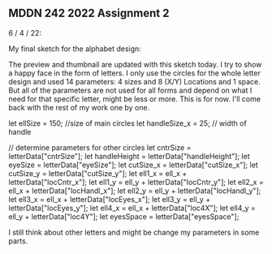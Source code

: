 ## MDDN 242 2022 Assignment 2

6 / 4 / 22:

My final sketch for the alphabet design:

The preview and thumbnail are updated with this sketch today. I try to show a happy face in the form of letters.
I only use the circles for the whole letter design and used 14 parameters: 4 sizes and 8 (X/Y) Locations and 1 space. But all of the parameters are not used for all forms and depend on what I need for that specific letter, might be less or more.
This is for now. I'll come back with the rest of my work one by one.


  let ellSize = 150;  //size of main circles
  let handleSize_x = 25;  // width of handle
  
  // determine parameters for other circles
  let cntrSize = letterData["cntrSize"];
  let handleHeight = letterData["handleHeight"];
  let eyeSize = letterData["eyeSize"];
  let cutSize_x = letterData["cutSize_x"];
  let cutSize_y = letterData["cutSize_y"];
  let ell1_x = ell_x + letterData["locCntr_x"];
  let ell1_y = ell_y + letterData["locCntr_y"];
  let ell2_x = ell_x + letterData["locHandl_x"];
  let ell2_y = ell_y + letterData["locHandl_y"];
  let ell3_x = ell_x + letterData["locEyes_x"];
  let ell3_y = ell_y + letterData["locEyes_y"];
  let ell4_x = ell_x + letterData["loc4X"];
  let ell4_y = ell_y + letterData["loc4Y"];
  let eyesSpace = letterData["eyesSpace"];


I still think about other letters and might be change my parameters in some parts.